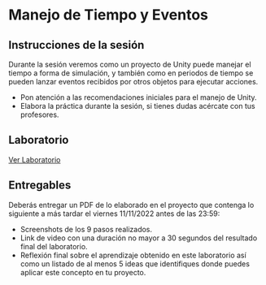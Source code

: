 # Manejo de Tiempo y Eventos

## Instrucciones de la sesión
Durante la sesión veremos como un proyecto de Unity puede manejar el tiempo a forma de simulación, y también como en periodos de tiempo se pueden lanzar eventos recibidos por otros objetos para ejecutar acciones.

- Pon atención a las recomendaciones iniciales para el manejo de Unity.
- Elabora la práctica durante la sesión, si tienes dudas acércate con tus profesores.


## Laboratorio
[Ver Laboratorio](/graphics/labs/guides/3_time_manager.md)

## Entregables
Deberás entregar un PDF de lo elaborado en el proyecto que contenga lo siguiente a más tardar el viernes 11/11/2022 antes de las 23:59:
- Screenshots de los 9 pasos realizados.
- Link de video con una duración no mayor a 30 segundos del resultado final del laboratorio.
- Reflexión final sobre el aprendizaje obtenido en este laboratorio así como un listado de al menos 5 ideas que identifiques donde puedes aplicar este concepto en tu proyecto.
